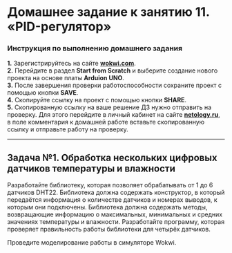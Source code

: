 # Домашнее задание к занятию 11. «‎PID-регулятор»
### Инструкция по выполнению домашнего задания
**1.** Зарегистрируйтесь на сайте **[wokwi.com](https://wokwi.com/)**.<br>
**2.** Перейдите в раздел **Start from Scratch** и выберите создание нового проекта на основе платы **Arduion UNO**.<br>
**3.** После завершения проверки работоспособности сохраните проект с помощью кнопки **SAVE**.<br>
**4.** Скопируйте ссылку на проект с помощью кнопки **SHARE**.<br>
**5.** Скопированную ссылку на ваше решение ДЗ нужно отправить на проверку. Для этого перейдите в личный кабинет на сайте **[netology.ru](https://netology.ru/)**, в поле комментария к домашней работе вставьте скопированную ссылку и отправьте работу на проверку.

------------

## Задача №1. Обработка нескольких цифровых датчиков температуры и влажности
Разработайте библиотеку, которая позволяет обрабатывать от 1 до 6 датчиков DHT22. Библиотека должна содержать конструктор, в который передаётся информация о количестве датчиков и номерах выводов, к которым они подключены. Библиотека должна содержать методы, возвращающие информацию о максимальных, минимальных и средних значениях температуры и влажности. Разработайте программу, которая проверяет правильность работы библиотеки для четырёх датчиков.<br>

Проведите моделирование работы в симуляторе Wokwi.<br>